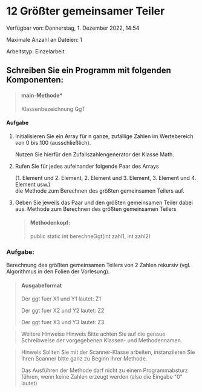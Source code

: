 # 12 Größter gemeinsamer Teiler

Verfügbar von: Donnerstag, 1. Dezember 2022, 14:54

Maximale Anzahl an Dateien: 1

Arbeitstyp: Einzelarbeit

## Schreiben Sie ein Programm mit folgenden Komponenten:
> #### main-Methode*
>Klassenbezeichnung GgT

#### Aufgabe
1. Initialisieren Sie ein Array für n ganze, zufällige Zahlen im Wertebereich von 0
   bis 100 (ausschließlich). 

    Nutzen Sie hierfür den Zufallszahlengenerator der Klasse Math.

2. Rufen Sie für jedes aufeinander folgende Paar des Arrays 

   (1. Element und 2. Element, 2. Element
   und 3. Element, 3. Element und 4. Element usw.)  
   die Methode zum Berechnen des größten gemeinsamen Teilers auf.
3. Geben Sie jeweils das Paar und den größten gemeinsamen Teiler dabei aus.
   Methode zum Berechnen des größten gemeinsamen Teilers
   >#### Methodenkopf: 
   > public static int berechneGgt(int zahl1, int zahl2)

### Aufgabe:

Berechnung des größten gemeinsamen Teilers von 2 Zahlen rekursiv
(vgl. Algorithmus in den Folien der Vorlesung).
>#### Ausgabeformat
>Der ggt fuer X1 und Y1 lautet: Z1
> 
>Der ggt fuer X2 und Y2 lautet: Z2
> 
>Der ggt fuer X3 und Y3 lautet: Z3
 

>Weitere Hinweise
Hinweis
Bitte achten Sie auf die genaue Schreibweise der vorgegebenen Klassen- und
Methodennamen.

>Hinweis
Sollten Sie mit der Scanner-Klasse arbeiten,
instanziieren Sie Ihren Scanner bitte ganz zu Beginn Ihrer Methode.
> 
>Das Ausführen der Methode darf nicht zu einem Programmabsturz führen, wenn keine Zahlen
erzeugt werden (also die Eingabe "0" lautet)